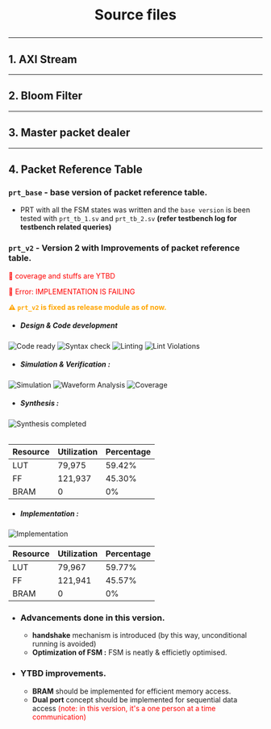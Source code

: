
# <p align = center> Source files </p>


---
## 1. AXI Stream

---
## 2. Bloom Filter

---
## 3. Master packet dealer



---
## 4. Packet Reference Table

### `prt_base` - base version of packet reference table.
- PRT with all the FSM states was written and the `base version` is been tested with `prt_tb_1.sv` and `prt_tb_2.sv` **(refer testbench log for testbench related queries)**




### `prt_v2` - Version 2 with Improvements of packet reference table.
<span style="color:red;">🚨 coverage and stuffs are YTBD</span>

<span style="color:red;">🚨 Error: IMPLEMENTATION IS FAILING</span>

<span style="color:orange; font-weight:bold;"> ⚠ `prt_v2` is fixed as release module as of now.</span> 

- ##### Design & Code development
<img alt="Code ready" src="https://img.shields.io/badge/Code-READY-green"> <img alt="Syntax check" src="https://img.shields.io/badge/Syntax Check-PASS-green">  <img alt="Linting" src="https://img.shields.io/badge/Linting-PASS-green"> <img alt="Lint Violations" src="https://img.shields.io/badge/Violations-0-GREEN"> 

- ##### Simulation & Verification :
<img alt="Simulation" src="https://img.shields.io/badge/Simulation-PASS-green">  <img alt="Waveform Analysis" src="https://img.shields.io/badge/Waveform Analysis-DONE-orange"> <img alt="Coverage" src="https://img.shields.io/badge/Coverage-0-GREEN"> <should be checked>


- ##### Synthesis :
<img alt="Synthesis completed" src="https://img.shields.io/badge/Synthesis-COMPLETE-green">  

######
| Resource | Utilization| Percentage |
|----------|------------|------------|
| LUT      | 79,975     | 59.42%     |
| FF       | 121,937    | 45.30%     |
| BRAM     | 0          | 0%         |


- ##### Implementation :
<img alt="Implementation" src="https://img.shields.io/badge/Implementation-FAIL-red"> 

| Resource | Utilization| Percentage |
|----------|------------|------------|
| LUT      | 79,967     | 59.77%     |
| FF       | 121,941    | 45.57%     |
| BRAM     | 0          | 0%         |


- ### Advancements done in this version.
    - **handshake** mechanism is introduced (by this way, unconditional running is avoided)
    - **Optimization of FSM :** FSM is neatly & efficietly optimised.

- ### YTBD improvements.
    - **BRAM** should be implemented for efficient memory access.
    - **Dual port** concept should be implemented for sequential data access <span style="color:red;">(note: in this version, it's a one person at a time communication)</span>
    
